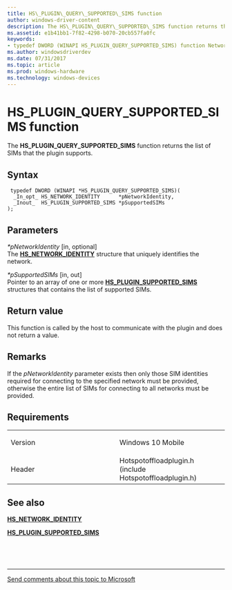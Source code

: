 ```yaml
---
title: HS\_PLUGIN\_QUERY\_SUPPORTED\_SIMS function
author: windows-driver-content
description: The HS\_PLUGIN\_QUERY\_SUPPORTED\_SIMS function returns the list of SIMs that the plugin supports.
ms.assetid: e1b41bb1-7f82-4298-b070-20cb557fa0fc
keywords: 
- typedef DWORD (WINAPI HS_PLUGIN_QUERY_SUPPORTED_SIMS) function Network Drivers Starting with Windows Vista
ms.author: windowsdriverdev
ms.date: 07/31/2017 
ms.topic: article
ms.prod: windows-hardware
ms.technology: windows-devices
---
```


# HS\_PLUGIN\_QUERY\_SUPPORTED\_SIMS function


The **HS\_PLUGIN\_QUERY\_SUPPORTED\_SIMS** function returns the list of SIMs that the plugin supports.

Syntax
------

```ManagedCPlusPlus
 typedef DWORD (WINAPI *HS_PLUGIN_QUERY_SUPPORTED_SIMS)(
  _In_opt_ HS_NETWORK_IDENTITY      *pNetworkIdentity,
  _Inout_  HS_PLUGIN_SUPPORTED_SIMS *pSupportedSIMs
);
```

Parameters
----------

*\*pNetworkIdentity* \[in, optional\]  
The [**HS\_NETWORK\_IDENTITY**](hs-network-identity.md) structure that uniquely identifies the network.

*\*pSupportedSIMs* \[in, out\]  
Pointer to an array of one or more [**HS\_PLUGIN\_SUPPORTED\_SIMS**](hs-plugin-supported-sims.md) structures that contains the list of supported SIMs.

Return value
------------

This function is called by the host to communicate with the plugin and does not return a value.

Remarks
-------

If the *pNetworkIdentity* parameter exists then only those SIM identities required for connecting to the specified network must be provided, otherwise the entire list of SIMs for connecting to all networks must be provided.

Requirements
------------

<table>
<colgroup>
<col width="50%" />
<col width="50%" />
</colgroup>
<tbody>
<tr class="odd">
<td><p>Version</p></td>
<td><p>Windows 10 Mobile</p></td>
</tr>
<tr class="even">
<td><p>Header</p></td>
<td>Hotspotoffloadplugin.h (include Hotspotoffloadplugin.h)</td>
</tr>
</tbody>
</table>

## See also


[**HS\_NETWORK\_IDENTITY**](hs-network-identity.md)

[**HS\_PLUGIN\_SUPPORTED\_SIMS**](hs-plugin-supported-sims.md)

 

 


--------------------
[Send comments about this topic to Microsoft](mailto:wsddocfb@microsoft.com?subject=Documentation%20feedback%20%5Bnetvista\netvista%5D:%20HS_PLUGIN_QUERY_SUPPORTED_SIMS%20function%20%20RELEASE:%20%287/31/2017%29&body=%0A%0APRIVACY%20STATEMENT%0A%0AWe%20use%20your%20feedback%20to%20improve%20the%20documentation.%20We%20don't%20use%20your%20email%20address%20for%20any%20other%20purpose,%20and%20we'll%20remove%20your%20email%20address%20from%20our%20system%20after%20the%20issue%20that%20you're%20reporting%20is%20fixed.%20While%20we're%20working%20to%20fix%20this%20issue,%20we%20might%20send%20you%20an%20email%20message%20to%20ask%20for%20more%20info.%20Later,%20we%20might%20also%20send%20you%20an%20email%20message%20to%20let%20you%20know%20that%20we've%20addressed%20your%20feedback.%0A%0AFor%20more%20info%20about%20Microsoft's%20privacy%20policy,%20see%20http://privacy.microsoft.com/default.aspx. "Send comments about this topic to Microsoft")


